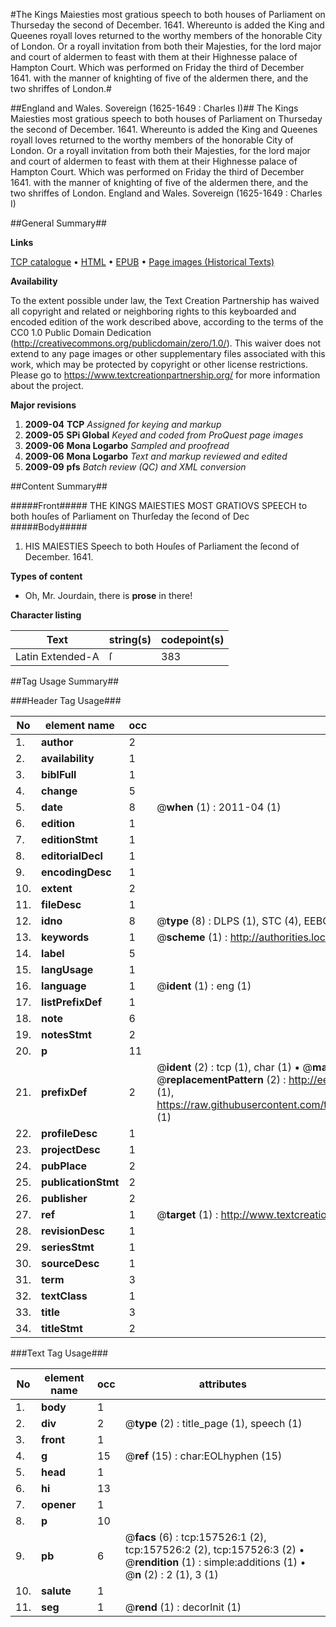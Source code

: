 #The Kings Maiesties most gratious speech to both houses of Parliament on Thurseday the second of December. 1641. Whereunto is added the King and Queenes royall loves returned to the worthy members of the honorable City of London. Or a royall invitation from both their Majesties, for the lord major and court of aldermen to feast with them at their Highnesse palace of Hampton Court. Which was performed on Friday the third of December 1641. with the manner of knighting of five of the aldermen there, and the two shriffes of London.#

##England and Wales. Sovereign (1625-1649 : Charles I)##
The Kings Maiesties most gratious speech to both houses of Parliament on Thurseday the second of December. 1641. Whereunto is added the King and Queenes royall loves returned to the worthy members of the honorable City of London. Or a royall invitation from both their Majesties, for the lord major and court of aldermen to feast with them at their Highnesse palace of Hampton Court. Which was performed on Friday the third of December 1641. with the manner of knighting of five of the aldermen there, and the two shriffes of London.
England and Wales. Sovereign (1625-1649 : Charles I)

##General Summary##

**Links**

[TCP catalogue](http://www.ota.ox.ac.uk/tcp/)  • 
[HTML](http://tei.it.ox.ac.uk/tcp/Texts-HTML/free/A78/A78948.html)  • 
[EPUB](http://tei.it.ox.ac.uk/tcp/Texts-EPUB/free/A78/A78948.epub) • 
[Page images (Historical Texts)](https://historicaltexts.jisc.ac.uk/eebo-99873614e)

**Availability**

To the extent possible under law, the Text Creation Partnership has waived all copyright and related or neighboring rights to this keyboarded and encoded edition of the work described above, according to the terms of the CC0 1.0 Public Domain Dedication (http://creativecommons.org/publicdomain/zero/1.0/). This waiver does not extend to any page images or other supplementary files associated with this work, which may be protected by copyright or other license restrictions. Please go to https://www.textcreationpartnership.org/ for more information about the project.

**Major revisions**

1. __2009-04__ __TCP__ *Assigned for keying and markup*
1. __2009-05__ __SPi Global__ *Keyed and coded from ProQuest page images*
1. __2009-06__ __Mona Logarbo__ *Sampled and proofread*
1. __2009-06__ __Mona Logarbo__ *Text and markup reviewed and edited*
1. __2009-09__ __pfs__ *Batch review (QC) and XML conversion*

##Content Summary##

#####Front#####
THE KINGS MAIESTIES MOST GRATIOVS SPEECH to both houſes of Parliament on Thurſeday the ſecond of Dec
#####Body#####

1. HIS MAIESTIES Speech to both Houſes of Parliament the ſecond of December. 1641.

**Types of content**

  * Oh, Mr. Jourdain, there is **prose** in there!

**Character listing**


|Text|string(s)|codepoint(s)|
|---|---|---|
|Latin Extended-A|ſ|383|

##Tag Usage Summary##

###Header Tag Usage###

|No|element name|occ|attributes|
|---|---|---|---|
|1.|__author__|2||
|2.|__availability__|1||
|3.|__biblFull__|1||
|4.|__change__|5||
|5.|__date__|8| @__when__ (1) : 2011-04 (1)|
|6.|__edition__|1||
|7.|__editionStmt__|1||
|8.|__editorialDecl__|1||
|9.|__encodingDesc__|1||
|10.|__extent__|2||
|11.|__fileDesc__|1||
|12.|__idno__|8| @__type__ (8) : DLPS (1), STC (4), EEBO-CITATION (1), PROQUEST (1), VID (1)|
|13.|__keywords__|1| @__scheme__ (1) : http://authorities.loc.gov/ (1)|
|14.|__label__|5||
|15.|__langUsage__|1||
|16.|__language__|1| @__ident__ (1) : eng (1)|
|17.|__listPrefixDef__|1||
|18.|__note__|6||
|19.|__notesStmt__|2||
|20.|__p__|11||
|21.|__prefixDef__|2| @__ident__ (2) : tcp (1), char (1)  •  @__matchPattern__ (2) : ([0-9\-]+):([0-9IVX]+) (1), (.+) (1)  •  @__replacementPattern__ (2) : http://eebo.chadwyck.com/downloadtiff?vid=$1&page=$2 (1), https://raw.githubusercontent.com/textcreationpartnership/Texts/master/tcpchars.xml#$1 (1)|
|22.|__profileDesc__|1||
|23.|__projectDesc__|1||
|24.|__pubPlace__|2||
|25.|__publicationStmt__|2||
|26.|__publisher__|2||
|27.|__ref__|1| @__target__ (1) : http://www.textcreationpartnership.org/docs/. (1)|
|28.|__revisionDesc__|1||
|29.|__seriesStmt__|1||
|30.|__sourceDesc__|1||
|31.|__term__|3||
|32.|__textClass__|1||
|33.|__title__|3||
|34.|__titleStmt__|2||


###Text Tag Usage###

|No|element name|occ|attributes|
|---|---|---|---|
|1.|__body__|1||
|2.|__div__|2| @__type__ (2) : title_page (1), speech (1)|
|3.|__front__|1||
|4.|__g__|15| @__ref__ (15) : char:EOLhyphen (15)|
|5.|__head__|1||
|6.|__hi__|13||
|7.|__opener__|1||
|8.|__p__|10||
|9.|__pb__|6| @__facs__ (6) : tcp:157526:1 (2), tcp:157526:2 (2), tcp:157526:3 (2)  •  @__rendition__ (1) : simple:additions (1)  •  @__n__ (2) : 2 (1), 3 (1)|
|10.|__salute__|1||
|11.|__seg__|1| @__rend__ (1) : decorInit (1)|
